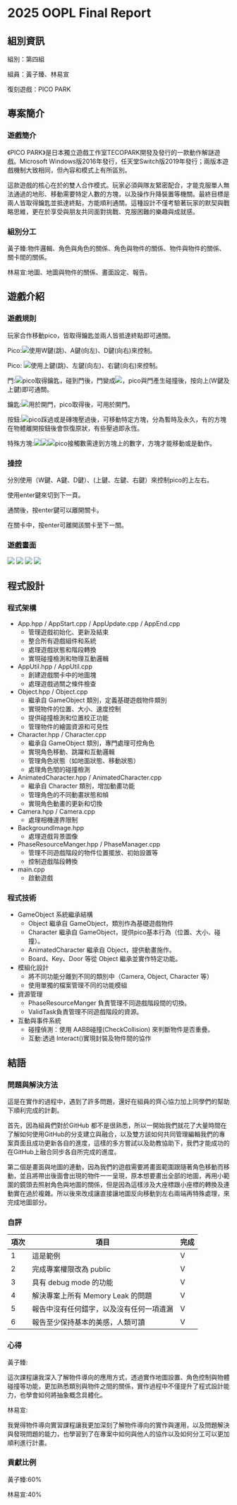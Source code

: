 # 2025 OOPL Final Report

## 組別資訊

組別：第四組

組員：黃子臻、林易宣

復刻遊戲：PICO PARK

## 專案簡介

### 遊戲簡介

《PICO PARK》是日本獨立遊戲工作室TECOPARK開發及發行的一款動作解謎遊戲。Microsoft Windows版2016年發行，任天堂Switch版2019年發行；兩版本遊戲機制大致相同，但內容和模式上有所區別。

這款遊戲的核心在於的雙人合作模式。玩家必須與隊友緊密配合，才能克服單人無法通過的地形、移動需要特定人數的方塊，以及操作升降裝置等機關。最終目標是兩人皆取得鑰匙並抵達終點，方能順利通關。這種設計不僅考驗著玩家的默契與戰略思維，更在於享受與朋友共同面對挑戰、克服困難的樂趣與成就感。

### 組別分工

黃子臻:物件邏輯、角色與角色的關係、角色與物件的關係、物件與物件的關係、關卡間的關係。

林易宣:地圖、地圖與物件的關係、畫面設定、報告。



## 遊戲介紹

### 遊戲規則

玩家合作移動pico，皆取得鑰匙並兩人皆抵達終點即可通關。

Pico:![](pico1.png)使用W鍵(跳)、A鍵(向左)、D鍵(向右)來控制。

Pico: ![](pico2.png)使用上鍵(跳)、左鍵(向左)、右鍵(向右)來控制。

門:![](door1.png)pico取得鑰匙，碰到門後，門變成![](door2.png)，pico與門產生碰撞後，按向上(W鍵及上鍵)即可通關。

鑰匙:![](key.png)用於開門，pico取得後，可用於開門。

按鈕:![](buttom.png)pico踩過或是磚塊壓過後，可移動特定方塊，分為暫時及永久，有的方塊在物體離開按鈕後會恢復原狀，有些壓過即永恆。

特殊方塊:![](squere1.png)![](squere2.png)![](squere3.png)pico接觸數需達到方塊上的數字，方塊才能移動或是動作。

### 操控

分別使用（W鍵、A鍵、D鍵）、(上鍵、左鍵、右鍵）來控制pico的上左右。

使用enter鍵來切到下一頁。

通關後，按enter鍵可以離開關卡。

在關卡中，按enter可離開該關卡至下一關。



### 遊戲畫面
![](image.png)
![](image2.png)
![](image3.png)
![](image4.png)

## 程式設計

### 程式架構

- App.hpp / AppStart.cpp / AppUpdate.cpp / AppEnd.cpp
  - 管理遊戲初始化、更新及結束
  - 整合所有遊戲組件和系統
  - 處理遊戲狀態和階段轉換
  - 實現碰撞檢測和物理互動邏輯
- AppUtil.hpp / AppUtil.cpp
  - 創建遊戲關卡中的地圖塊
  - 處理遊戲過關之條件檢查
- Object.hpp / Object.cpp
  - 繼承自 GameObject 類別，定義基礎遊戲物件類別
  - 實現物件的位置、大小、速度控制
  - 提供碰撞檢測和位置校正功能
  - 管理物件的繪圖資源和可見性
- Character.hpp / Character.cpp
  - 繼承自 GameObject 類別，專門處理可控角色
  - 實現角色移動、跳躍和互動邏輯
  - 管理角色狀態（如地面狀態、移動狀態）
  - 處理角色間的碰撞檢測
- AnimatedCharacter.hpp / AnimatedCharacter.cpp
  - 繼承自 Character 類別，增加動畫功能
  - 管理角色的不同動畫狀態和幀
  - 實現角色動畫的更新和切換
- Camera.hpp / Camera.cpp
  - 處理相機邊界限制
- BackgroundImage.hpp
  - 處理遊戲背景圖像
- PhaseResourceManger.hpp / PhaseManager.cpp
  - 管理不同遊戲階段的物件位置擺放、初始設置等
  - 控制遊戲階段轉換
- main.cpp
  - 啟動遊戲

### 程式技術

- GameObject 系統繼承結構
  - Object 繼承自 GameObject，類別作為基礎遊戲物件
  - Character 繼承自 GameObject，提供pico基本行為（位置、大小、碰撞）。
  - AnimatedCharacter 繼承自 Object，提供動畫施作。
  - Board、Key、Door 等從 Object 繼承並實作特定功能。
- 模組化設計
  - 將不同功能分離到不同的類別中（Camera, Object, Character 等）
  - 使用單獨的檔案管理不同的功能模組
- 資源管理
  - PhaseResourceManger 負責管理不同遊戲階段間的切換。
  - ValidTask負責管理不同遊戲階段的資源。
- 互動與事件系統
  - 碰撞偵測：使用 AABB碰撞(CheckCollision) 來判斷物件是否重疊。
  - 互動:透過 Interact()實現封裝及物件間的協作



## 結語

### 問題與解決方法

這是在實作的過程中，遇到了許多問題，還好在組員的齊心協力加上同學們的幫助下順利完成的計劃。

首先，因為組員們對於GitHub 都不是很熟悉，所以一開始我們就花了大量時間在了解如何使用GitHub的分支建立與融合，以及雙方該如何共同管理編輯我們的專案頁面且成功更新各自的進度，這樣的多方嘗試以及助教協助下，我們才能成功的在GitHub上融合同步各自所完成的進度。

第二個是畫面與地圖的連動，因為我們的遊戲需要將畫面範圍跟隨著角色移動而移動，並且將帶出後面會出現的物件一一呈現，原本想要畫出全部的地圖，再用小範圍的鏡頭去照射角色與地圖的關係，但是因為這樣涉及大座標跟小座標的轉換及連動實在過於複雜。所以後來改成讓直接讓地圖反向移動到左右兩端再特殊處理，來完成地圖部分。

### 自評

| 項次 | 項目                   | 完成 |
|------|------------------------|-------|
| 1    | 這是範例 |  V  |
| 2    | 完成專案權限改為 public |  V |
| 3    | 具有 debug mode 的功能  |  V  |
| 4    | 解決專案上所有 Memory Leak 的問題  |  V |
| 5    | 報告中沒有任何錯字，以及沒有任何一項遺漏  |  V  |
| 6    | 報告至少保持基本的美感，人類可讀  |  V |
### 心得

黃子臻:

這次課程讓我深入了解物件導向的應用方式，透過實作地圖設置、角色控制與物體碰撞等功能，更加熟悉類別與物件之間的關係，實作過程中不僅提升了程式設計能力，也學會如何將抽象概念具體化。

林易宣:

我覺得物件導向實習課程讓我更加深刻了解物件導向的實作與運用，以及問題解決與發現問題的能力，也學習到了在專案中如何與他人的協作以及如何分工可以更加順利進行計畫。

### 貢獻比例

黃子臻:60%

林易宣:40%
